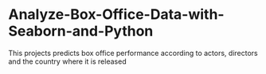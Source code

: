 # Analyze-Box-Office-Data-with-Seaborn-and-Python
This projects predicts box office performance according to  actors, directors and the country where it is released
